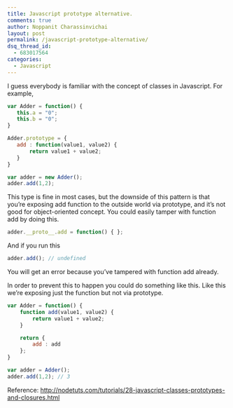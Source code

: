 ```yaml
---
title: Javascript prototype alternative.
comments: true
author: Noppanit Charassinvichai
layout: post
permalink: /javascript-prototype-alternative/
dsq_thread_id:
  - 683017564
categories:
  - Javascript
---
```

I guess everybody is familiar with the concept of classes in Javascript. For example, 

``` javascript
var Adder = function() {
   this.a = "0";
   this.b = "0";
}

Adder.prototype = {
   add : function(value1, value2) {
       return value1 + value2;
   }
}

var adder = new Adder();
adder.add(1,2);
```

This type is fine in most cases, but the downside of this pattern is that you&#8217;re exposing add function to the outside world via prototype, and it&#8217;s not good for object-oriented concept. You could easily tamper with function add by doing this.

``` javascript
adder.__proto__.add = function() { };
```

And if you run this 

``` javascript
adder.add(); // undefined
```

You will get an error because you&#8217;ve tampered with function add already.

In order to prevent this to happen you could do something like this. Like this we&#8217;re exposing just the function but not via prototype. 

``` javascript
var Adder = function() {
    function add(value1, value2) {
        return value1 + value2;
    }

    return { 
        add : add
    };
}

var adder = Adder();
adder.add(1,2); // 3
```

Reference: http://nodetuts.com/tutorials/28-javascript-classes-prototypes-and-closures.html
